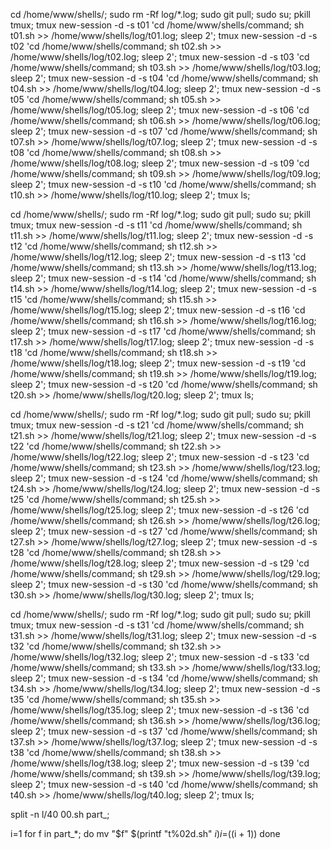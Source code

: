 cd /home/www/shells/;
sudo rm -Rf log/*.log;
sudo git pull;
sudo su;
pkill tmux;
tmux new-session -d -s t01 'cd /home/www/shells/command; sh t01.sh >> /home/www/shells/log/t01.log; sleep 2';
tmux new-session -d -s t02 'cd /home/www/shells/command; sh t02.sh >> /home/www/shells/log/t02.log; sleep 2';
tmux new-session -d -s t03 'cd /home/www/shells/command; sh t03.sh >> /home/www/shells/log/t03.log; sleep 2';
tmux new-session -d -s t04 'cd /home/www/shells/command; sh t04.sh >> /home/www/shells/log/t04.log; sleep 2';
tmux new-session -d -s t05 'cd /home/www/shells/command; sh t05.sh >> /home/www/shells/log/t05.log; sleep 2';
tmux new-session -d -s t06 'cd /home/www/shells/command; sh t06.sh >> /home/www/shells/log/t06.log; sleep 2';
tmux new-session -d -s t07 'cd /home/www/shells/command; sh t07.sh >> /home/www/shells/log/t07.log; sleep 2';
tmux new-session -d -s t08 'cd /home/www/shells/command; sh t08.sh >> /home/www/shells/log/t08.log; sleep 2';
tmux new-session -d -s t09 'cd /home/www/shells/command; sh t09.sh >> /home/www/shells/log/t09.log; sleep 2';
tmux new-session -d -s t10 'cd /home/www/shells/command; sh t10.sh >> /home/www/shells/log/t10.log; sleep 2';
tmux ls;





cd /home/www/shells/;
sudo rm -Rf log/*.log;
sudo git pull;
sudo su;
pkill tmux;
tmux new-session -d -s t11 'cd /home/www/shells/command; sh t11.sh >> /home/www/shells/log/t11.log; sleep 2';
tmux new-session -d -s t12 'cd /home/www/shells/command; sh t12.sh >> /home/www/shells/log/t12.log; sleep 2';
tmux new-session -d -s t13 'cd /home/www/shells/command; sh t13.sh >> /home/www/shells/log/t13.log; sleep 2';
tmux new-session -d -s t14 'cd /home/www/shells/command; sh t14.sh >> /home/www/shells/log/t14.log; sleep 2';
tmux new-session -d -s t15 'cd /home/www/shells/command; sh t15.sh >> /home/www/shells/log/t15.log; sleep 2';
tmux new-session -d -s t16 'cd /home/www/shells/command; sh t16.sh >> /home/www/shells/log/t16.log; sleep 2';
tmux new-session -d -s t17 'cd /home/www/shells/command; sh t17.sh >> /home/www/shells/log/t17.log; sleep 2';
tmux new-session -d -s t18 'cd /home/www/shells/command; sh t18.sh >> /home/www/shells/log/t18.log; sleep 2';
tmux new-session -d -s t19 'cd /home/www/shells/command; sh t19.sh >> /home/www/shells/log/t19.log; sleep 2';
tmux new-session -d -s t20 'cd /home/www/shells/command; sh t20.sh >> /home/www/shells/log/t20.log; sleep 2';
tmux ls;






cd /home/www/shells/;
sudo rm -Rf log/*.log;
sudo git pull;
sudo su;
pkill tmux;
tmux new-session -d -s t21 'cd /home/www/shells/command; sh t21.sh >> /home/www/shells/log/t21.log; sleep 2';
tmux new-session -d -s t22 'cd /home/www/shells/command; sh t22.sh >> /home/www/shells/log/t22.log; sleep 2';
tmux new-session -d -s t23 'cd /home/www/shells/command; sh t23.sh >> /home/www/shells/log/t23.log; sleep 2';
tmux new-session -d -s t24 'cd /home/www/shells/command; sh t24.sh >> /home/www/shells/log/t24.log; sleep 2';
tmux new-session -d -s t25 'cd /home/www/shells/command; sh t25.sh >> /home/www/shells/log/t25.log; sleep 2';
tmux new-session -d -s t26 'cd /home/www/shells/command; sh t26.sh >> /home/www/shells/log/t26.log; sleep 2';
tmux new-session -d -s t27 'cd /home/www/shells/command; sh t27.sh >> /home/www/shells/log/t27.log; sleep 2';
tmux new-session -d -s t28 'cd /home/www/shells/command; sh t28.sh >> /home/www/shells/log/t28.log; sleep 2';
tmux new-session -d -s t29 'cd /home/www/shells/command; sh t29.sh >> /home/www/shells/log/t29.log; sleep 2';
tmux new-session -d -s t30 'cd /home/www/shells/command; sh t30.sh >> /home/www/shells/log/t30.log; sleep 2';
tmux ls;






cd /home/www/shells/;
sudo rm -Rf log/*.log;
sudo git pull;
sudo su;
pkill tmux;
tmux new-session -d -s t31 'cd /home/www/shells/command; sh t31.sh >> /home/www/shells/log/t31.log; sleep 2';
tmux new-session -d -s t32 'cd /home/www/shells/command; sh t32.sh >> /home/www/shells/log/t32.log; sleep 2';
tmux new-session -d -s t33 'cd /home/www/shells/command; sh t33.sh >> /home/www/shells/log/t33.log; sleep 2';
tmux new-session -d -s t34 'cd /home/www/shells/command; sh t34.sh >> /home/www/shells/log/t34.log; sleep 2';
tmux new-session -d -s t35 'cd /home/www/shells/command; sh t35.sh >> /home/www/shells/log/t35.log; sleep 2';
tmux new-session -d -s t36 'cd /home/www/shells/command; sh t36.sh >> /home/www/shells/log/t36.log; sleep 2';
tmux new-session -d -s t37 'cd /home/www/shells/command; sh t37.sh >> /home/www/shells/log/t37.log; sleep 2';
tmux new-session -d -s t38 'cd /home/www/shells/command; sh t38.sh >> /home/www/shells/log/t38.log; sleep 2';
tmux new-session -d -s t39 'cd /home/www/shells/command; sh t39.sh >> /home/www/shells/log/t39.log; sleep 2';
tmux new-session -d -s t40 'cd /home/www/shells/command; sh t40.sh >> /home/www/shells/log/t40.log; sleep 2';
tmux ls;





split -n l/40 00.sh part_;

i=1
for f in part_*; do
  mv "$f" $(printf "t%02d.sh" $i)
  i=$((i + 1))
done
